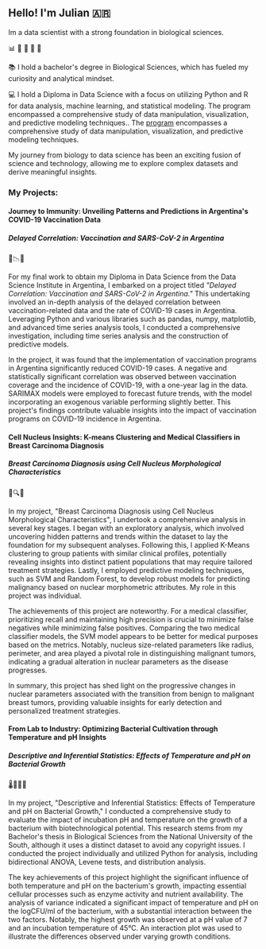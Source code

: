 
## Hello! I'm Julian :argentina:
Im a data scientist with a strong foundation in biological sciences. 

  :bar_chart:  :seedling:  :mushroom:  :dna:  :microscope:

:books: I hold a bachelor's degree in Biological Sciences, which has fueled my curiosity and analytical mindset. 

:computer:  I hold a Diploma in Data Science with a focus on utilizing Python and R for data analysis, machine learning, and statistical modeling. The program encompassed a comprehensive study of data manipulation, visualization, and predictive modeling techniques.. 
The [program](https://institutodatascience.org/wp-content/uploads/2022/11/Brochure-diplomatura-en-ciencia-de-datos-con-R-y-Python-1.pdf) encompasses a comprehensive study of data manipulation, visualization, and predictive modeling techniques.  

My journey from biology to data science has been an exciting fusion of science and technology, allowing me to explore complex datasets and derive meaningful insights.

### My Projects:

#### Journey to Immunity: Unveiling Patterns and Predictions in Argentina's COVID-19 Vaccination Data 
##### Delayed Correlation: Vaccination and SARS-CoV-2 in Argentina
💉📉📝

For my final work to obtain my Diploma in Data Science from the Data Science Institute in Argentina, I embarked on a project titled *"Delayed Correlation: Vaccination and SARS-CoV-2 in Argentina."* This undertaking involved an in-depth analysis of the delayed correlation between vaccination-related data and the rate of COVID-19 cases in Argentina. Leveraging Python and various libraries such as pandas, numpy, matplotlib, and advanced time series analysis tools, I conducted a comprehensive investigation, including time series analysis and the construction of predictive models.

In the project, it was found that the implementation of vaccination programs in Argentina significantly reduced COVID-19 cases. A negative and statistically significant correlation was observed between vaccination coverage and the incidence of COVID-19, with a one-year lag in the data. SARIMAX models were employed to forecast future trends, with the model incorporating an exogenous variable performing slightly better. This project's findings contribute valuable insights into the impact of vaccination programs on COVID-19 incidence in Argentina.

#### Cell Nucleus Insights: K-means Clustering and Medical Classifiers in Breast Carcinoma Diagnosis 
##### Breast Carcinoma Diagnosis using Cell Nucleus Morphological Characteristics
🤖🔍🧬

In my project, "Breast Carcinoma Diagnosis using Cell Nucleus Morphological Characteristics", I undertook a comprehensive analysis in several key stages. I began with an exploratory analysis, which involved uncovering hidden patterns and trends within the dataset to lay the foundation for my subsequent analyses. Following this, I applied K-Means clustering to group patients with similar clinical profiles, potentially revealing insights into distinct patient populations that may require tailored treatment strategies. Lastly, I employed predictive modeling techniques, such as SVM and Random Forest, to develop robust models for predicting malignancy based on nuclear morphometric attributes. My role in this project was individual.

The achievements of this project are noteworthy. For a medical classifier, prioritizing recall and maintaining high precision is crucial to minimize false negatives while minimizing false positives. Comparing the two medical classifier models, the SVM model appears to be better for medical purposes based on the metrics. Notably, nucleus size-related parameters like radius, perimeter, and area played a pivotal role in distinguishing malignant tumors, indicating a gradual alteration in nuclear parameters as the disease progresses. 

In summary, this project has shed light on the progressive changes in nuclear parameters associated with the transition from benign to malignant breast tumors, providing valuable insights for early detection and personalized treatment strategies.

#### From Lab to Industry: Optimizing Bacterial Cultivation through Temperature and pH Insights 
##### Descriptive and Inferential Statistics: Effects of Temperature and pH on Bacterial Growth
🌡️🔬🧬🧪

In my project, "Descriptive and Inferential Statistics: Effects of Temperature and pH on Bacterial Growth," I conducted a comprehensive study to evaluate the impact of incubation pH and temperature on the growth of a bacterium with biotechnological potential. This research stems from my Bachelor's thesis in Biological Sciences from the National University of the South, although it uses a distinct dataset to avoid any copyright issues. I conducted the project individually and utilized Python for analysis, including bidirectional ANOVA, Levene tests, and distribution analysis.

The key achievements of this project highlight the significant influence of both temperature and pH on the bacterium's growth, impacting essential cellular processes such as enzyme activity and nutrient availability. The analysis of variance indicated a significant impact of temperature and pH on the logCFU/ml of the bacterium, with a substantial interaction between the two factors. Notably, the highest growth was observed at a pH value of 7 and an incubation temperature of 45°C. An interaction plot was used to illustrate the differences observed under varying growth conditions.


